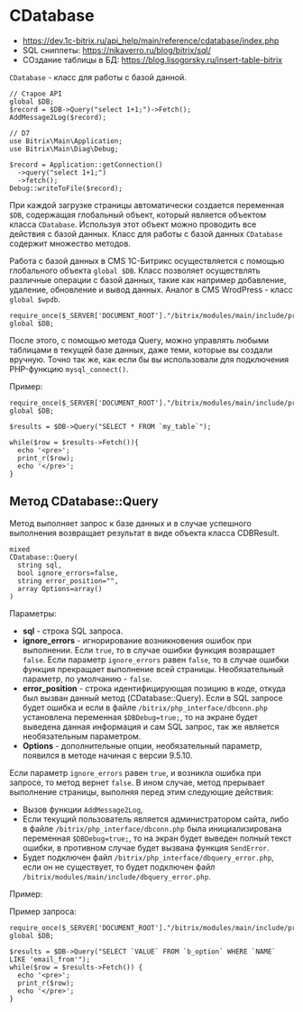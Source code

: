 # CDatabase
- https://dev.1c-bitrix.ru/api_help/main/reference/cdatabase/index.php
- SQL сниппеты: https://nikaverro.ru/blog/bitrix/sql/
- СОздание таблицы в БД: https://blog.lisogorsky.ru/insert-table-bitrix

`CDatabase` - класс для работы с базой данной.

    // Старое API
    global $DB;
    $record = $DB->Query("select 1+1;")->Fetch();
    AddMessage2Log($record);

    // D7
    use Bitrix\Main\Application;
    use Bitrix\Main\Diag\Debug;

    $record = Application::getConnection()
      ->query("select 1+1;")
      ->fetch();
    Debug::writeToFile($record);

При каждой загрузке страницы автоматически создается переменная `$DB`, содержащая глобальный объект, который является объектом класса `CDatabase`. Используя этот объект можно проводить все действия с базой данных. Класс для работы с базой данных `CDatabase` содержит множество методов.

Работа с базой данных в CMS 1C-Битрикс осуществляется с помощью глобального объекта `global $DB`. Класс позволяет осуществлять различные операции с базой данных, такие как например добавление, удаление, обновление и вывод данных. Аналог в CMS WrodPress - класс `global $wpdb`.

    require_once($_SERVER['DOCUMENT_ROOT']."/bitrix/modules/main/include/prolog_before.php");
    global $DB;

После этого, с помощью метода Query, можно управлять любыми таблицами в текущей базе данных, даже теми, которые вы создали вручную. Точно так же, как если бы вы использовали для подключения PHP-функцию `mysql_connect()`.

Пример:

    require_once($_SERVER['DOCUMENT_ROOT']."/bitrix/modules/main/include/prolog_before.php");
    global $DB;

    $results = $DB->Query("SELECT * FROM `my_table`");

    while($row = $results->Fetch()){
      echo '<pre>';
      print_r($row);
      echo '</pre>';
    }

## Метод CDatabase::Query
Метод выполняет запрос к базе данных и в случае успешного выполнения возвращает результат в виде объекта класса CDBResult.

    mixed
    CDatabase::Query(
      string sql,
      bool ignore_errors=false,
      string error_position="",
      array Options=array() 
    )

Параметры:
- **sql** - строка SQL запроса.
- **ignore_errors** - игнорирование возникновения ошибок при выполнении. Если `true`, то в случае ошибки функция возвращает `false`. Если параметр `ignore_errors` равен `false`, то в случае ошибки функция прекращает выполнение всей страницы. Необязательный параметр, по умолчанию - `false`.
- **error_position** - строка идентифицирующая позицию в коде, откуда был вызван данный метод (CDatabase::Query). Если в SQL запросе будет ошибка и если в файле `/bitrix/php_interface/dbconn.php` установлена переменная `$DBDebug=true;`, то на экране будет выведена данная информация и сам SQL запрос, так же является необязательным параметром.
- **Options** - дополнительные опции, необязательный параметр, появился в методе начиная с версии 9.5.10.

Если параметр `ignore_errors` равен `true`, и возникла ошибка при запросе, то метод вернет `false`. В ином случае, метод прерывает выполнение страницы, выполняя перед этим следующие действия:
- Вызов функции `AddMessage2Log`,
- Если текущий пользователь является администратором сайта, либо в файле `/bitrix/php_interface/dbconn.php` была инициализирована переменная `$DBDebug=true;`, то на экран будет выведен полный текст ошибки, в противном случае будет вызвана функция `SendError`.
- Будет подключен файл `/bitrix/php_interface/dbquery_error.php`, если он не существует, то будет подключен файл `/bitrix/modules/main/include/dbquery_error.php`.

Пример:

Пример запроса:

    require_once($_SERVER['DOCUMENT_ROOT']."/bitrix/modules/main/include/prolog_before.php");
    global $DB;

    $results = $DB->Query("SELECT `VALUE` FROM `b_option` WHERE `NAME` LIKE 'email_from'");
    while($row = $results->Fetch()) {
      echo '<pre>';
      print_r($row);
      echo '</pre>';
    }
